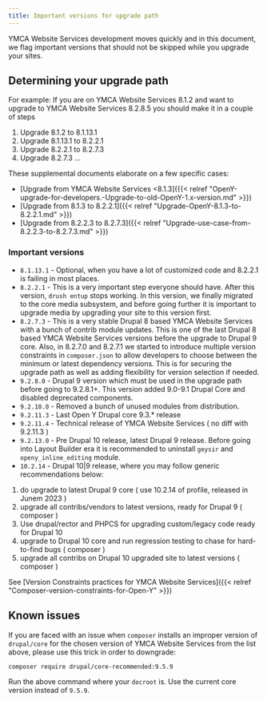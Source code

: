 ```yaml
---
title: Important versions for upgrade path
---
```


YMCA Website Services development moves quickly and in this document, we flag important versions that should not be skipped while you upgrade your sites.

## Determining your upgrade path

For example: If you are on YMCA Website Services 8.1.2 and want to upgrade to YMCA Website Services 8.2.8.5 you should make it in a couple of steps

1. Upgrade 8.1.2 to 8.1.13.1
1. Upgrade 8.1.13.1 to 8.2.2.1
1. Upgrade 8.2.2.1 to 8.2.7.3
1. Upgrade 8.2.7.3 ...

These supplemental documents elaborate on a few specific cases:

- [Upgrade from YMCA Website Services <8.1.3]({{< relref "OpenY-upgrade-for-developers.-Upgrade-to-old-OpenY-1.x-version.md" >}})
- [Upgrade from 8.1.3 to 8.2.2.1]({{< relref "Upgrade-OpenY-8.1.3-to-8.2.2.1.md" >}})
- [Upgrade from 8.2.2.3 to 8.2.7.3]({{< relref "Upgrade-use-case-from-8.2.2.3-to-8.2.7.3.md" >}})

### Important versions

- `8.1.13.1` - Optional, when you have a lot of customized code and 8.2.2.1 is failing in most places.
- `8.2.2.1` - This is a very important step everyone should have. After this version, `drush entup` stops working. In this version, we finally migrated to the core media subsystem, and before going further it is important to upgrade media by upgrading your site to this version first.
- `8.2.7.3` - This is a very stable Drupal 8 based YMCA Website Services with a bunch of contrib module updates. This is one of the last Drupal 8 based YMCA Website Services versions before the upgrade to Drupal 9 core. Also, in 8.2.7.0 and 8.2.7.1 we started to introduce multiple version constraints in `composer.json` to allow developers to choose between the minimum or latest dependency versions. This is for securing the upgrade path as well as adding flexibility for version selection if needed.
- `9.2.8.0` - Drupal 9 version which must be used in the upgrade path before going to 9.2.8.1+. This version added 9.0-9.1 Drupal Core and disabled deprecated components.
- `9.2.10.0` - Removed a bunch of unused modules from distribution.
- `9.2.11.3` - Last Open Y Drupal core 9.3.* release
- `9.2.11.4` - Technical release of YMCA Website Services ( no diff with 9.2.11.3 )
- `9.2.13.0` - Pre Drupal 10 release, latest Drupal 9 release. Before going into Layout Builder era it is recommended to uninstall `geysir` and `openy_inline_editing` module.
- `10.2.14` - Drupal 10|9 release, where you may follow generic recommendations below:

1. do upgrade to latest Drupal 9 core ( use 10.2.14 of profile, released in Junem 2023 )
2. upgrade all contribs/vendors to latest versions, ready for Drupal 9 ( composer )
3. Use drupal/rector and PHPCS for upgrading custom/legacy code ready for Drupal 10
4. upgrade to Drupal 10 core and run regression testing to chase for hard-to-find bugs ( composer )
5. upgrade all contribs on Drupal 10 upgraded site to latest versions ( composer )



See [Version Constraints practices for YMCA Website Services]({{< relref "Composer-version-constraints-for-Open-Y" >}})

## Known issues

If you are faced with an issue when `composer` installs an improper version of `drupal/core` for the chosen version of YMCA Website Services from the list above, please use this trick in order to downgrade:

```sh
composer require drupal/core-recommended:9.5.9
```

Run the above command where your `docroot` is. Use the current core version instead of `9.5.9`.
